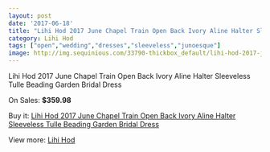 ```yaml
---
layout: post
date: '2017-06-18'
title: "Lihi Hod 2017 June Chapel Train Open Back Ivory Aline Halter Sleeveless Tulle Beading Garden Bridal Dress"
category: Lihi Hod
tags: ["open","wedding","dresses","sleeveless","junoesque"]
image: http://img.sequinious.com/33790-thickbox_default/lihi-hod-2017-june-chapel-train-open-back-ivory-aline-halter-sleeveless-tulle-beading-garden-bridal-dress.jpg
---
```

Lihi Hod 2017 June Chapel Train Open Back Ivory Aline Halter Sleeveless Tulle Beading Garden Bridal Dress

On Sales: **$359.98**
<a href="https://www.sequinious.com/lihi-hod/11885-lihi-hod-2017-june-chapel-train-open-back-ivory-aline-halter-sleeveless-tulle-beading-garden-bridal-dress.html"><amp-img layout="responsive" width="600" height="600" src="//img.sequinious.com/33790-thickbox_default/lihi-hod-2017-june-chapel-train-open-back-ivory-aline-halter-sleeveless-tulle-beading-garden-bridal-dress.jpg" alt="Lihi Hod 2017 June Chapel Train Open Back Ivory Aline Halter Sleeveless Tulle Beading Garden Bridal Dress 0" /></a>
<a href="https://www.sequinious.com/lihi-hod/11885-lihi-hod-2017-june-chapel-train-open-back-ivory-aline-halter-sleeveless-tulle-beading-garden-bridal-dress.html"><amp-img layout="responsive" width="600" height="600" src="//img.sequinious.com/33792-thickbox_default/lihi-hod-2017-june-chapel-train-open-back-ivory-aline-halter-sleeveless-tulle-beading-garden-bridal-dress.jpg" alt="Lihi Hod 2017 June Chapel Train Open Back Ivory Aline Halter Sleeveless Tulle Beading Garden Bridal Dress 1" /></a>
<a href="https://www.sequinious.com/lihi-hod/11885-lihi-hod-2017-june-chapel-train-open-back-ivory-aline-halter-sleeveless-tulle-beading-garden-bridal-dress.html"><amp-img layout="responsive" width="600" height="600" src="//img.sequinious.com/33791-thickbox_default/lihi-hod-2017-june-chapel-train-open-back-ivory-aline-halter-sleeveless-tulle-beading-garden-bridal-dress.jpg" alt="Lihi Hod 2017 June Chapel Train Open Back Ivory Aline Halter Sleeveless Tulle Beading Garden Bridal Dress 2" /></a>

Buy it: [Lihi Hod 2017 June Chapel Train Open Back Ivory Aline Halter Sleeveless Tulle Beading Garden Bridal Dress](https://www.sequinious.com/lihi-hod/11885-lihi-hod-2017-june-chapel-train-open-back-ivory-aline-halter-sleeveless-tulle-beading-garden-bridal-dress.html "Lihi Hod 2017 June Chapel Train Open Back Ivory Aline Halter Sleeveless Tulle Beading Garden Bridal Dress")

View more: [Lihi Hod](https://www.sequinious.com/108-lihi-hod "Lihi Hod")